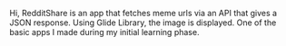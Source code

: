 Hi,
RedditShare is an app that fetches meme urls via an API that gives a JSON response. Using Glide Library, the image is displayed. One of the basic apps I made during my initial learning phase.
